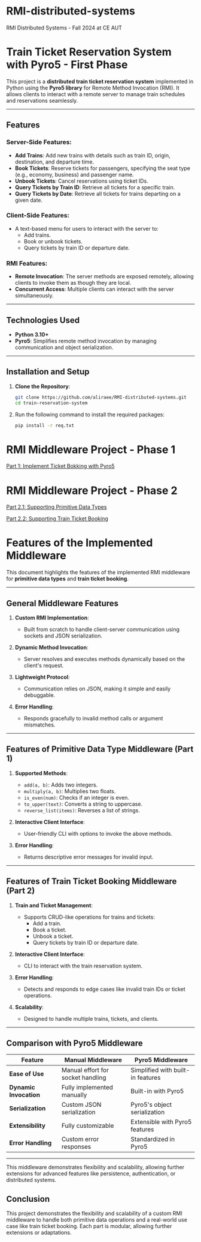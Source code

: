 # RMI-distributed-systems
RMI Distributed Systems - Fall 2024 at CE AUT
# Train Ticket Reservation System with Pyro5 - First Phase  

This project is a **distributed train ticket reservation system** implemented in Python using the **Pyro5 library** for Remote Method Invocation (RMI). It allows clients to interact with a remote server to manage train schedules and reservations seamlessly.

---

## Features

### Server-Side Features:
- **Add Trains**: Add new trains with details such as train ID, origin, destination, and departure time.
- **Book Tickets**: Reserve tickets for passengers, specifying the seat type (e.g., economy, business) and passenger name.
- **Unbook Tickets**: Cancel reservations using ticket IDs.
- **Query Tickets by Train ID**: Retrieve all tickets for a specific train.
- **Query Tickets by Date**: Retrieve all tickets for trains departing on a given date.

### Client-Side Features:
- A text-based menu for users to interact with the server to:
  - Add trains.
  - Book or unbook tickets.
  - Query tickets by train ID or departure date.

### RMI Features:
- **Remote Invocation**: The server methods are exposed remotely, allowing clients to invoke them as though they are local.
- **Concurrent Access**: Multiple clients can interact with the server simultaneously.

---

## Technologies Used
- **Python 3.10+**
- **Pyro5**: Simplifies remote method invocation by managing communication and object serialization.

---

## Installation and Setup

1. **Clone the Repository**:
   ```bash
   git clone https://github.com/aliraee/RMI-distributed-systems.git
   cd train-reservation-system
2. Run the following command to install the required packages:
   ```bash
   pip install -r req.txt
   ```
# RMI Middleware Project - Phase 1
[Part 1: Implement Ticket Bokking with Pyro5](1-TrainReservationSystem/README.md)

# RMI Middleware Project - Phase 2
<!-- ## Part 1: Supporting Primitive Data Types -->
[Part 2.1: Supporting Primitive Data Types](2-DedicatedMiddleWare/SupportPrimitives/README.md)

<!-- ## Part 2: Supporting Train Ticket Booking -->

[Part 2.2: Supporting Train Ticket Booking](2-DedicatedMiddleWare/SupportTrainTickets/README.md)

# **Features of the Implemented Middleware**

This document highlights the features of the implemented RMI middleware for **primitive data types** and **train ticket booking**.

---

## **General Middleware Features**
1. **Custom RMI Implementation**:
   - Built from scratch to handle client-server communication using sockets and JSON serialization.

2. **Dynamic Method Invocation**:
   - Server resolves and executes methods dynamically based on the client's request.

3. **Lightweight Protocol**:
   - Communication relies on JSON, making it simple and easily debuggable.

4. **Error Handling**:
   - Responds gracefully to invalid method calls or argument mismatches.

---

## **Features of Primitive Data Type Middleware (Part 1)**

1. **Supported Methods**:
   - `add(a, b)`: Adds two integers.
   - `multiply(a, b)`: Multiplies two floats.
   - `is_even(num)`: Checks if an integer is even.
   - `to_upper(text)`: Converts a string to uppercase.
   - `reverse_list(items)`: Reverses a list of strings.

2. **Interactive Client Interface**:
   - User-friendly CLI with options to invoke the above methods.

3. **Error Handling**:
   - Returns descriptive error messages for invalid input.

---

## **Features of Train Ticket Booking Middleware (Part 2)**

1. **Train and Ticket Management**:
   - Supports CRUD-like operations for trains and tickets:
     - Add a train.
     - Book a ticket.
     - Unbook a ticket.
     - Query tickets by train ID or departure date.

2. **Interactive Client Interface**:
   - CLI to interact with the train reservation system.

3. **Error Handling**:
   - Detects and responds to edge cases like invalid train IDs or ticket operations.

4. **Scalability**:
   - Designed to handle multiple trains, tickets, and clients.

---

## **Comparison with Pyro5 Middleware**

| **Feature**                | **Manual Middleware**                  | **Pyro5 Middleware**               |
|----------------------------|----------------------------------------|------------------------------------|
| **Ease of Use**            | Manual effort for socket handling      | Simplified with built-in features |
| **Dynamic Invocation**     | Fully implemented manually             | Built-in with Pyro5               |
| **Serialization**          | Custom JSON serialization              | Pyro5's object serialization      |
| **Extensibility**          | Fully customizable                     | Extensible with Pyro5 features    |
| **Error Handling**         | Custom error responses                 | Standardized in Pyro5             |

---

This middleware demonstrates flexibility and scalability, allowing further extensions for advanced features like persistence, authentication, or distributed systems.

## **Conclusion**

This project demonstrates the flexibility and scalability of a custom RMI middleware to handle both primitive data operations and a real-world use case like train ticket booking. Each part is modular, allowing further extensions or adaptations.
